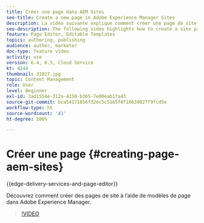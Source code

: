 ```yaml
---
title: Créer une page dans AEM Sites
seo-title: Create a new page in Adobe Experience Manager Sites
description: La vidéo suivante explique comment créer une page de site à partir d’un modèle dans Adobe Experience Manager.
seo-description: The following video highlights how to create a site page based on a template in Adobe Experience Manager.
feature: Page Editor, Editable Templates
topics: authoring, publishing
audience: author, marketer
doc-type: feature video
activity: use
version: 6.4, 6.5, Cloud Service
kt: 4244
thumbnail: 31827.jpg
topic: Content Management
role: User
level: Beginner
exl-id: 2ad1554e-312a-4150-b365-7e00eab1fa43
source-git-commit: bca54171856f32ec5c5165f8f1663d027f9fcd5e
workflow-type: ht
source-wordcount: '41'
ht-degree: 100%

---
```


# Créer une page {#creating-page-aem-sites}

{{edge-delivery-services-and-page-editor}}

Découvrez comment créer des pages de site à l’aide de modèles de page dans Adobe Experience Manager.

>[!VIDEO](https://video.tv.adobe.com/v/31827?quality=12&learn=on)
